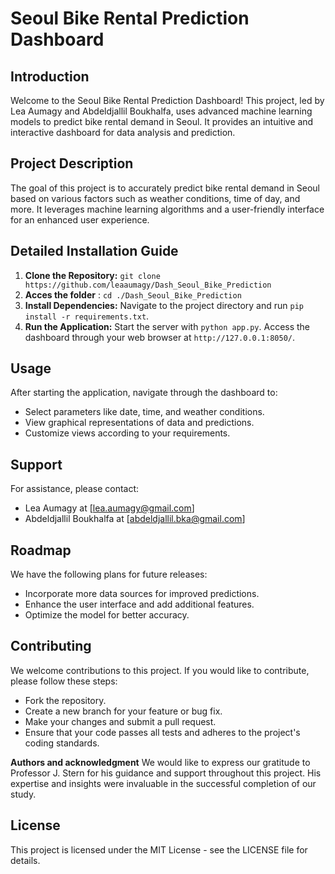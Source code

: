 # Seoul Bike Rental Prediction Dashboard

## Introduction
Welcome to the Seoul Bike Rental Prediction Dashboard! This project, led by Lea Aumagy and Abdeldjallil Boukhalfa, uses advanced machine learning models to predict bike rental demand in Seoul. It provides an intuitive and interactive dashboard for data analysis and prediction.

## Project Description
The goal of this project is to accurately predict bike rental demand in Seoul based on various factors such as weather conditions, time of day, and more. It leverages machine learning algorithms and a user-friendly interface for an enhanced user experience.

## Detailed Installation Guide
1. **Clone the Repository:** 
   `git clone https://github.com/leaaumagy/Dash_Seoul_Bike_Prediction`
2. **Acces the folder** : `cd ./Dash_Seoul_Bike_Prediction`
3. **Install Dependencies:** 
   Navigate to the project directory and run `pip install -r requirements.txt`.
4. **Run the Application:** 
   Start the server with `python app.py`. Access the dashboard through your web browser at `http://127.0.0.1:8050/`.

## Usage
After starting the application, navigate through the dashboard to:
- Select parameters like date, time, and weather conditions.
- View graphical representations of data and predictions.
- Customize views according to your requirements.


## Support
For assistance, please contact:
- Lea Aumagy at [lea.aumagy@gmail.com]
- Abdeldjallil Boukhalfa at [abdeldjallil.bka@gmail.com]

## Roadmap
We have the following plans for future releases:
- Incorporate more data sources for improved predictions.
- Enhance the user interface and add additional features.
- Optimize the model for better accuracy.

## Contributing
We welcome contributions to this project. If you would like to contribute, please follow these steps:
- Fork the repository.
- Create a new branch for your feature or bug fix.
- Make your changes and submit a pull request.
- Ensure that your code passes all tests and adheres to the project's coding standards.

**Authors and acknowledgment**
We would like to express our gratitude to Professor J. Stern for his guidance and support throughout this project. His expertise and insights were invaluable in the successful completion of our study.

## License
This project is licensed under the MIT License - see the LICENSE file for details.

